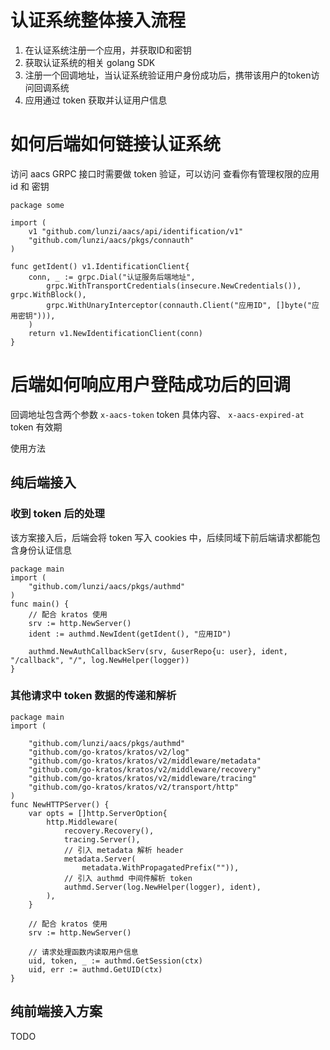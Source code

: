 # 认证系统整体接入流程

1. 在认证系统注册一个应用，并获取ID和密钥
2. 获取认证系统的相关 golang SDK
3. 注册一个回调地址，当认证系统验证用户身份成功后，携带该用户的token访问回调系统
4. 应用通过 token 获取并认证用户信息

# 如何后端如何链接认证系统

访问 aacs GRPC 接口时需要做 token 验证，可以访问 查看你有管理权限的应用 id 和 密钥

```golang
package some

import (
	v1 "github.com/lunzi/aacs/api/identification/v1"
	"github.com/lunzi/aacs/pkgs/connauth"
)

func getIdent() v1.IdentificationClient{
	conn, _ := grpc.Dial("认证服务后端地址",
		grpc.WithTransportCredentials(insecure.NewCredentials()), grpc.WithBlock(),
		grpc.WithUnaryInterceptor(connauth.Client("应用ID", []byte("应用密钥"))),
	)
	return v1.NewIdentificationClient(conn)
}

```

# 后端如何响应用户登陆成功后的回调

回调地址包含两个参数 `x-aacs-token` token 具体内容、 `x-aacs-expired-at` token 有效期

使用方法

## 纯后端接入

### 收到 token 后的处理
该方案接入后，后端会将 token 写入 cookies 中，后续同域下前后端请求都能包含身份认证信息
```golang
package main
import (
	"github.com/lunzi/aacs/pkgs/authmd"
)
func main() {
	// 配合 kratos 使用
	srv := http.NewServer()
	ident := authmd.NewIdent(getIdent(), "应用ID")

	authmd.NewAuthCallbackServ(srv, &userRepo{u: user}, ident, "/callback", "/", log.NewHelper(logger))
}

```

### 其他请求中 token 数据的传递和解析
```golang
package main
import (

	"github.com/lunzi/aacs/pkgs/authmd"
	"github.com/go-kratos/kratos/v2/log"
	"github.com/go-kratos/kratos/v2/middleware/metadata"
	"github.com/go-kratos/kratos/v2/middleware/recovery"
	"github.com/go-kratos/kratos/v2/middleware/tracing"
	"github.com/go-kratos/kratos/v2/transport/http"
)
func NewHTTPServer() {
	var opts = []http.ServerOption{
		http.Middleware(
			recovery.Recovery(),
			tracing.Server(),
			// 引入 metadata 解析 header
			metadata.Server(
				metadata.WithPropagatedPrefix("")),
			// 引入 authmd 中间件解析 token	
			authmd.Server(log.NewHelper(logger), ident),
		),
	}

	// 配合 kratos 使用
	srv := http.NewServer()
	
	// 请求处理函数内读取用户信息
	uid, token, _ := authmd.GetSession(ctx)
	uid, err := authmd.GetUID(ctx)
}
```

## 纯前端接入方案

TODO

